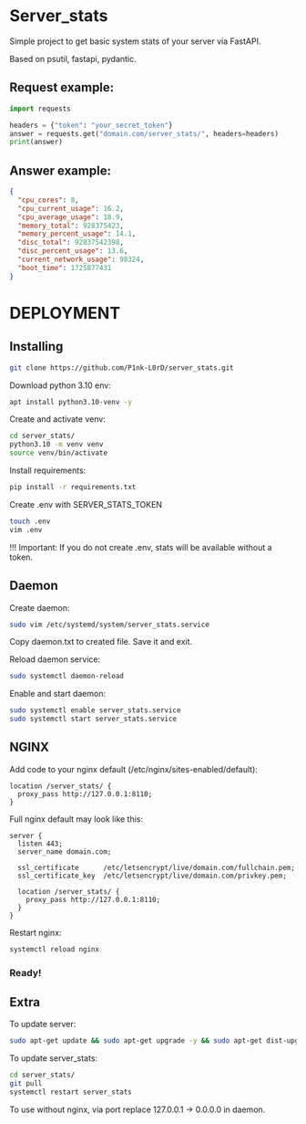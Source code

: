 # Server_stats

Simple project to get basic system stats of your server via FastAPI.

Based on psutil, fastapi, pydantic.


## Request example:
```python
import requests

headers = {"token": "your_secret_token"}
answer = requests.get("domain.com/server_stats/", headers=headers)
print(answer)
```

## Answer example:
```json
{
  "cpu_cores": 8,
  "cpu_current_usage": 16.2,
  "cpu_average_usage": 18.9,
  "memory_total": 928375423,
  "memory_percent_usage": 14.1,
  "disc_total": 92837542398,
  "disc_percent_usage": 13.6,
  "current_network_usage": 98324,
  "boot_time": 1725877431
}
```

# DEPLOYMENT
## Installing

```bash
git clone https://github.com/P1nk-L0rD/server_stats.git
```

Download python 3.10 env:
```bash
apt install python3.10-venv -y
```

Create and activate venv:
```bash
cd server_stats/
python3.10 -m venv venv
source venv/bin/activate
```

Install requirements:
```bash
pip install -r requirements.txt
```

Create .env with SERVER_STATS_TOKEN
```bash
touch .env
vim .env
```

!!! Important: If you do not create .env, stats will be available without a token.

## Daemon

Create daemon:
```bash
sudo vim /etc/systemd/system/server_stats.service
```

Copy daemon.txt to created file. Save it and exit.

Reload daemon service:
```bash
sudo systemctl daemon-reload
```

Enable and start daemon:
```bash
sudo systemctl enable server_stats.service
sudo systemctl start server_stats.service
```

## NGINX

Add code to your nginx default (/etc/nginx/sites-enabled/default):
```nginx
location /server_stats/ {
  proxy_pass http://127.0.0.1:8110;
}
```

Full nginx default may look like this:
```nginx
server {
  listen 443;
  server_name domain.com;

  ssl_certificate      /etc/letsencrypt/live/domain.com/fullchain.pem;
  ssl_certificate_key  /etc/letsencrypt/live/domain.com/privkey.pem;

  location /server_stats/ {
    proxy_pass http://127.0.0.1:8110;
  }
}

```

Restart nginx:
```bash
systemctl reload nginx
```

### Ready!

## Extra

To update server:
```bash
sudo apt-get update && sudo apt-get upgrade -y && sudo apt-get dist-upgrade -y
```

To update server_stats:
```bash
cd server_stats/
git pull
systemctl restart server_stats
```

To use without nginx, via port replace 127.0.0.1 -> 0.0.0.0 in daemon.
